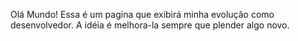 Olá Mundo!
Essa é um pagina que exibirá minha evolução como desenvolvedor.
A idéia é melhora-la sempre que plender algo novo.
